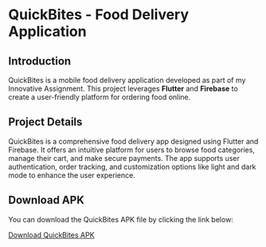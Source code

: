 # QuickBites - Food Delivery Application

## Introduction
QuickBites is a mobile food delivery application developed as part of my Innovative Assignment. This project leverages **Flutter** and **Firebase** to create a user-friendly platform for ordering food online.

## Project Details
QuickBites is a comprehensive food delivery app designed using Flutter and Firebase. It offers an intuitive platform for users to browse food categories, manage their cart, and make secure payments. The app supports user authentication, order tracking, and customization options like light and dark mode to enhance the user experience.

## Download APK
You can download the QuickBites APK file by clicking the link below:

[Download QuickBites APK](https://github.com/knilesh2212/Quick-Bites/blob/main/QuickBites.apk)


